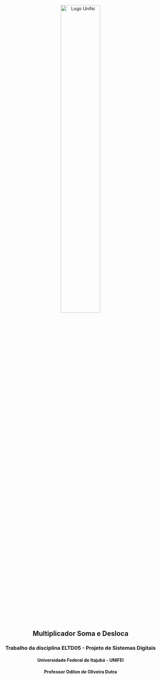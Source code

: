 <div align="center">
  <img src="https://neoa.unifei.edu.br/cover/logo/unifei.png" alt="Logo Unifei" height="50%" width="50%">
</div>

## <div align="center">Multiplicador Soma e Desloca</div>
### <div align="center">Trabalho da disciplina ELTD05 - Projeto de Sistemas Digitais</div>
#### <div align="center">Universidade Federal de Itajubá - UNIFEI</div>
#### <div align="center">Professor Odilon de Oliveira Dutra</div>
